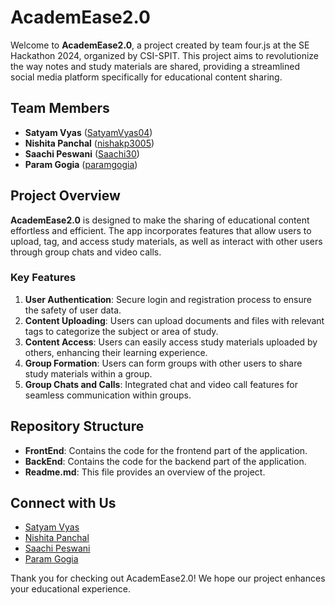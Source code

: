 # AcademEase2.0

Welcome to **AcademEase2.0**, a project created by team four.js at the SE Hackathon 2024, organized by CSI-SPIT. This project aims to revolutionize the way notes and study materials are shared, providing a streamlined social media platform specifically for educational content sharing.

## Team Members

-   **Satyam Vyas** ([SatyamVyas04](https://github.com/SatyamVyas04))
-   **Nishita Panchal** ([nishakp3005](https://github.com/nishakp3005))
-   **Saachi Peswani** ([Saachi30](https://github.com/Saachi30))
-   **Param Gogia** ([paramgogia](https://github.com/paramgogia))

## Project Overview

**AcademEase2.0** is designed to make the sharing of educational content effortless and efficient. The app incorporates features that allow users to upload, tag, and access study materials, as well as interact with other users through group chats and video calls.

### Key Features

1. **User Authentication**: Secure login and registration process to ensure the safety of user data.
2. **Content Uploading**: Users can upload documents and files with relevant tags to categorize the subject or area of study.
3. **Content Access**: Users can easily access study materials uploaded by others, enhancing their learning experience.
4. **Group Formation**: Users can form groups with other users to share study materials within a group.
5. **Group Chats and Calls**: Integrated chat and video call features for seamless communication within groups.

## Repository Structure

-   **FrontEnd**: Contains the code for the frontend part of the application.
-   **BackEnd**: Contains the code for the backend part of the application.
-   **Readme.md**: This file provides an overview of the project.

## Connect with Us

-   [Satyam Vyas](https://www.linkedin.com/in/satyam-vyas/)
-   [Nishita Panchal](https://www.linkedin.com/in/nishita-panchal/)
-   [Saachi Peswani](https://www.linkedin.com/in/saachi-peswani-419995258/)
-   [Param Gogia](https://www.linkedin.com/in/paramgogia/)

Thank you for checking out AcademEase2.0! We hope our project enhances your educational experience.

